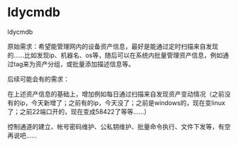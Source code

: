 # ldycmdb
ldycmdb

原始需求：希望能管理网内的设备资产信息，最好是能通过定时扫描来自发现的……比如发现ip、机器名、os等，随后可以在系统内批量管理资产信息，例如通过tag来为资产分组，或批量添加描述信息等。  

后续可能会有的需求：  

在上述资产信息的基础上，增加例如每日通过扫描来自发现资产变动情况（之前没有的ip，今天新增了；之前有的ip，今天没了；之前是windows的，现在变linux了；之前22端口开的，现在变成58422了等等……）  

控制通道的建立、帐号密码维护、公私钥维护、批量命令执行、文件下发等，有空再说吧……

